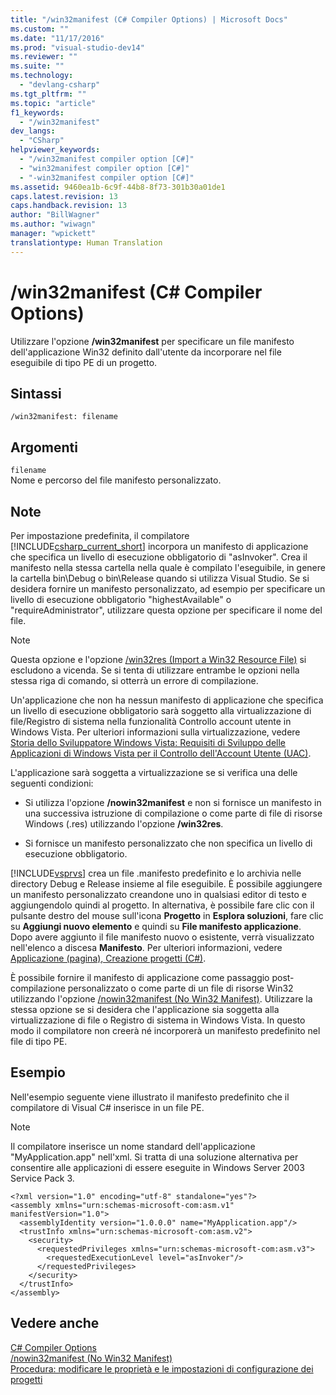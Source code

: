 ```yaml
---
title: "/win32manifest (C# Compiler Options) | Microsoft Docs"
ms.custom: ""
ms.date: "11/17/2016"
ms.prod: "visual-studio-dev14"
ms.reviewer: ""
ms.suite: ""
ms.technology: 
  - "devlang-csharp"
ms.tgt_pltfrm: ""
ms.topic: "article"
f1_keywords: 
  - "/win32manifest"
dev_langs: 
  - "CSharp"
helpviewer_keywords: 
  - "/win32manifest compiler option [C#]"
  - "win32manifest compiler option [C#]"
  - "-win32manifest compiler option [C#]"
ms.assetid: 9460ea1b-6c9f-44b8-8f73-301b30a01de1
caps.latest.revision: 13
caps.handback.revision: 13
author: "BillWagner"
ms.author: "wiwagn"
manager: "wpickett"
translationtype: Human Translation
---
```

# /win32manifest (C# Compiler Options)
Utilizzare l'opzione **\/win32manifest** per specificare un file manifesto dell'applicazione Win32 definito dall'utente da incorporare nel file eseguibile di tipo PE di un progetto.  
  
## Sintassi  
  
```  
/win32manifest: filename  
```  
  
## Argomenti  
 `filename`  
 Nome e percorso del file manifesto personalizzato.  
  
## Note  
 Per impostazione predefinita, il compilatore [!INCLUDE[csharp_current_short](../../../csharp/language-reference/compiler-options/includes/csharp_current_short_md.md)] incorpora un manifesto di applicazione che specifica un livello di esecuzione obbligatorio di "asInvoker". Crea il manifesto nella stessa cartella nella quale è compilato l'eseguibile, in genere la cartella bin\\Debug o bin\\Release quando si utilizza Visual Studio.  Se si desidera fornire un manifesto personalizzato, ad esempio per specificare un livello di esecuzione obbligatorio "highestAvailable" o "requireAdministrator", utilizzare questa opzione per specificare il nome del file.  
  
> [!NOTE]
>  Questa opzione e l'opzione [\/win32res \(Import a Win32 Resource File\)](../../../csharp/language-reference/compiler-options/win32res-compiler-option.md) si escludono a vicenda.  Se si tenta di utilizzare entrambe le opzioni nella stessa riga di comando, si otterrà un errore di compilazione.  
  
 Un'applicazione che non ha nessun manifesto di applicazione che specifica un livello di esecuzione obbligatorio sarà soggetto alla virtualizzazione di file\/Registro di sistema nella funzionalità Controllo account utente in Windows Vista.  Per ulteriori informazioni sulla virtualizzazione, vedere [Storia dello Sviluppatore Windows Vista: Requisiti di Sviluppo delle Applicazioni di Windows Vista per il Controllo dell'Account Utente \(UAC\)](http://go.microsoft.com/fwlink/?LinkId=95452).  
  
 L'applicazione sarà soggetta a virtualizzazione se si verifica una delle seguenti condizioni:  
  
-   Si utilizza l'opzione **\/nowin32manifest** e non si fornisce un manifesto in una successiva istruzione di compilazione o come parte di file di risorse Windows \(.res\) utilizzando l'opzione **\/win32res**.  
  
-   Si fornisce un manifesto personalizzato che non specifica un livello di esecuzione obbligatorio.  
  
 [!INCLUDE[vsprvs](../../../csharp/includes/vsprvs_md.md)] crea un file .manifesto predefinito e lo archivia nelle directory Debug e Release insieme al file eseguibile.  È possibile aggiungere un manifesto personalizzato creandone uno in qualsiasi editor di testo e aggiungendolo quindi al progetto.  In alternativa, è possibile fare clic con il pulsante destro del mouse sull'icona **Progetto** in **Esplora soluzioni**, fare clic su **Aggiungi nuovo elemento** e quindi su **File manifesto applicazione**.  Dopo avere aggiunto il file manifesto nuovo o esistente, verrà visualizzato nell'elenco a discesa **Manifesto**.  Per ulteriori informazioni, vedere [Applicazione \(pagina\), Creazione progetti \(C\#\)](/visual-studio/ide/reference/application-page-project-designer-csharp).  
  
 È possibile fornire il manifesto di applicazione come passaggio post\-compilazione personalizzato o come parte di un file di risorse Win32 utilizzando l'opzione [\/nowin32manifest \(No Win32 Manifest\)](../../../csharp/language-reference/compiler-options/nowin32manifest-compiler-option.md).  Utilizzare la stessa opzione se si desidera che l'applicazione sia soggetta alla virtualizzazione di file o Registro di sistema in Windows Vista.  In questo modo il compilatore non creerà né incorporerà un manifesto predefinito nel file di tipo PE.  
  
## Esempio  
 Nell'esempio seguente viene illustrato il manifesto predefinito che il compilatore di Visual C\# inserisce in un file PE.  
  
> [!NOTE]
>  Il compilatore inserisce un nome standard dell'applicazione "MyApplication.app" nell'xml.  Si tratta di una soluzione alternativa per consentire alle applicazioni di essere eseguite in Windows Server 2003 Service Pack 3.  
  
```  
<?xml version="1.0" encoding="utf-8" standalone="yes"?>  
<assembly xmlns="urn:schemas-microsoft-com:asm.v1" manifestVersion="1.0">  
  <assemblyIdentity version="1.0.0.0" name="MyApplication.app"/>  
  <trustInfo xmlns="urn:schemas-microsoft-com:asm.v2">  
    <security>  
      <requestedPrivileges xmlns="urn:schemas-microsoft-com:asm.v3">  
        <requestedExecutionLevel level="asInvoker"/>  
      </requestedPrivileges>  
    </security>  
  </trustInfo>  
</assembly>  
```  
  
## Vedere anche  
 [C\# Compiler Options](../../../csharp/language-reference/compiler-options/index.md)   
 [\/nowin32manifest \(No Win32 Manifest\)](../../../csharp/language-reference/compiler-options/nowin32manifest-compiler-option.md)   
 [Procedura: modificare le proprietà e le impostazioni di configurazione dei progetti](http://msdn.microsoft.com/it-it/e7184bc5-2f2b-4b4f-aa9a-3ecfcbc48b67)